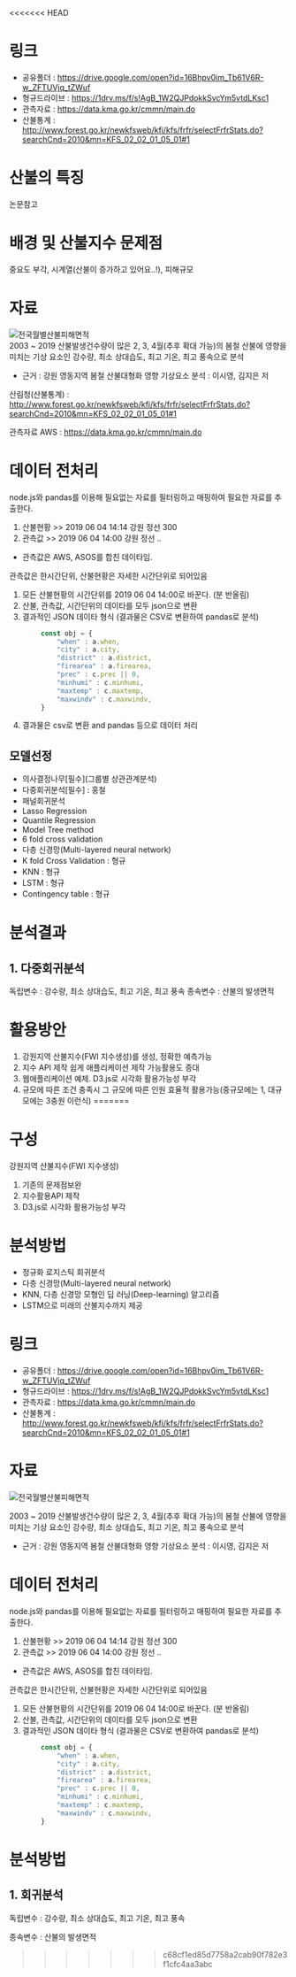 <<<<<<< HEAD
# 링크 
 - 공유폴더 : https://drive.google.com/open?id=16Bhpv0im_Tb61V6R-w_ZFTUVjq_tZWuf
 - 형규드라이브 : https://1drv.ms/f/s!AgB_1W2QJPdokkSvcYm5vtdLKsc1 
 - 관측자료 : https://data.kma.go.kr/cmmn/main.do
 - 산불통계 : http://www.forest.go.kr/newkfsweb/kfi/kfs/frfr/selectFrfrStats.do?searchCnd=2010&mn=KFS_02_02_01_05_01#1
 

# 산불의 특징
논문참고

# 배경 및 산불지수 문제점
중요도 부각, 시계열(산불이 증가하고 있어요..!), 피해규모

# 자료 

![전국월별산불피해면적](https://raw.githubusercontent.com/wnghdcjfe/wnghdcjfe.github.io/master/빅데이터공모전/img/전국월별산불피해면적.PNG)   
2003 ~ 2019 산불발생건수량이 많은 2, 3, 4월(추후 확대 가능)의 봄철 산불에 영향을 미치는 기상 요소인
강수량, 최소 상대습도, 최고 기온, 최고 풍속으로 분석
 - 근거 : 강원 영동지역 봄철 산불대형화 영향 기상요소 분석 : 이시영, 김지은 저

산림청(산불통계) : http://www.forest.go.kr/newkfsweb/kfi/kfs/frfr/selectFrfrStats.do?searchCnd=2010&mn=KFS_02_02_01_05_01#1
 
관측자료 AWS : https://data.kma.go.kr/cmmn/main.do

# 데이터 전처리
node.js와 pandas를 이용해 필요없는 자료를 필터링하고 매핑하여 필요한 자료를 추출한다.  
1. 산불현황 >> 2019	06	04	14:14 강원 정선 300
2. 관측값 >> 2019 06 04 14:00 강원 정선 .. 
 - 관측값은 AWS, ASOS를 합친 데이타임.

관측값은 한시간단위, 산불현황은 자세한 시간단위로 되어있음

1. 모든 산불현황의 시간단위를 2019 06 04 14:00로 바꾼다. (분 반올림) 
2. 산불, 관측값, 시간단위의 데이타를 모두 json으로 변환
3. 결과적인 JSON 데이타 형식 (결과물은 CSV로 변환하여 pandas로 분석)
```js
        const obj = {
            "when" : a.when, 
            "city" : a.city, 
            "district" : a.district, 
            "firearea" : a.firearea,  
            "prec" : c.prec || 0,
            "minhumi" : c.minhumi,
            "maxtemp" : c.maxtemp,
            "maxwindv" : c.maxwindv,
        }
```
4. 결과물은 csv로 변환 and pandas 등으로 데이터 처리

## 모델선정
 - 의사결정나무[필수](그룹별 상관관계분석)
 - 다중회귀분석[필수] : 홍철
 - 패널회귀분석
 - Lasso Regression
 - Quantile Regression
 - Model Tree method 
 - 6 fold cross validation
 - 다층 신경망(Multi-layered neural network) 
 - K fold Cross Validation : 형규 
 - KNN : 형규
 - LSTM : 형규
 - Contingency table : 형규
 

# 분석결과

## 1. 다중회귀분석 
독립변수 : 강수량, 최소 상대습도, 최고 기온, 최고 풍속
종속변수 : 산불의 발생면적 

# 활용방안
 1. 강원지역 산불지수(FWI 지수생성)를 생성, 정확한 예측가능
 2. 지수 API 제작 쉽게 애플리케이션 제작 가능활용도 증대
 3. 웹애플리케이션 예제. D3.js로 시각화 활용가능성 부각
 4. 규모에 따른 조건 충족시 그 규모에 따른 인원 효율적 활용가능(중규모에는 1, 대규모에는 3충원 이런식)
=======
# 구성
강원지역 산불지수(FWI 지수생성)
 1. 기존의 문제점보완
 2. 지수활용API 제작
 3. D3.js로 시각화 활용가능성 부각

# 분석방법
 - 정규화 로지스틱 회귀분석
 - 다층 신경망(Multi-layered neural network) 
 - KNN, 다층 신경망 모형인 딥 러닝(Deep-learning) 알고리즘
 - LSTM으로 미래의 산불지수까지 제공

# 링크 
 - 공유폴더 : https://drive.google.com/open?id=16Bhpv0im_Tb61V6R-w_ZFTUVjq_tZWuf
 - 형규드라이브 : https://1drv.ms/f/s!AgB_1W2QJPdokkSvcYm5vtdLKsc1 
 - 관측자료 : https://data.kma.go.kr/cmmn/main.do
 - 산불통계 : http://www.forest.go.kr/newkfsweb/kfi/kfs/frfr/selectFrfrStats.do?searchCnd=2010&mn=KFS_02_02_01_05_01#1

# 자료 

![전국월별산불피해면적](https://raw.githubusercontent.com/wnghdcjfe/wnghdcjfe.github.io/master/빅데이터공모전/img/전국월별산불피해면적.PNG)   

2003 ~ 2019 산불발생건수량이 많은 2, 3, 4월(추후 확대 가능)의 봄철 산불에 영향을 미치는 기상 요소인
강수량, 최소 상대습도, 최고 기온, 최고 풍속으로 분석
 - 근거 : 강원 영동지역 봄철 산불대형화 영향 기상요소 분석 : 이시영, 김지은 저

# 데이터 전처리
node.js와 pandas를 이용해 필요없는 자료를 필터링하고 매핑하여 필요한 자료를 추출한다.  
1. 산불현황 >> 2019	06	04	14:14 강원 정선 300
2. 관측값 >> 2019 06 04 14:00 강원 정선 .. 
 - 관측값은 AWS, ASOS를 합친 데이타임.

관측값은 한시간단위, 산불현황은 자세한 시간단위로 되어있음

1. 모든 산불현황의 시간단위를 2019 06 04 14:00로 바꾼다. (분 반올림) 
2. 산불, 관측값, 시간단위의 데이타를 모두 json으로 변환
3. 결과적인 JSON 데이타 형식 (결과물은 CSV로 변환하여 pandas로 분석)
```js
        const obj = {
            "when" : a.when, 
            "city" : a.city, 
            "district" : a.district, 
            "firearea" : a.firearea,  
            "prec" : c.prec || 0,
            "minhumi" : c.minhumi,
            "maxtemp" : c.maxtemp,
            "maxwindv" : c.maxwindv,
        }
```

# 분석방법
## 1. 회귀분석 
독립변수 : 강수량, 최소 상대습도, 최고 기온, 최고 풍속

종속변수 : 산불의 발생면적 
>>>>>>> c68cf1ed85d7758a2cab90f782e3f1cfc4aa3abc
